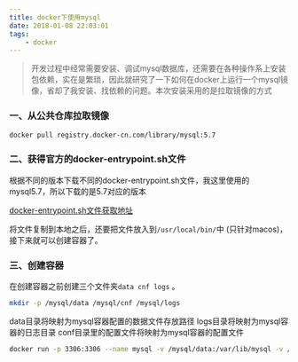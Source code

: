 ```yaml
---
title: docker下使用mysql
date: 2018-01-08 22:03:01
tags:
    - docker
---
```

>开发过程中经常需要安装、调试mysql数据库，还需要在各种操作系上安装包依赖，实在是繁琐，因此就研究了一下如何在docker上运行一个mysql镜像，省却了我安装、找依赖的问题。本次安装采用的是拉取镜像的方式

### 一、从公共仓库拉取镜像

```bash
docker pull registry.docker-cn.com/library/mysql:5.7
```

### 二、获得官方的docker-entrypoint.sh文件

根据不同的版本下载不同的docker-entrypoint.sh文件，我这里使用的mysql5.7，所以下载的是5.7对应的版本  


[docker-entrypoint.sh文件获取地址](https://github.com/docker-library/mysql)

将文件复制到本地之后，还要把文件放入到`/usr/local/bin/`中 (只针对macos)，接下来就可以创建容器了。


### 三、创建容器
在创建容器之前创建三个文件夹`data cnf logs` 。

```bash
mkdir -p /mysql/data /mysql/cnf /mysql/logs
```
data目录将映射为mysql容器配置的数据文件存放路径 
logs目录将映射为mysql容器的日志目录 
conf目录里的配置文件将映射为mysql容器的配置文件

```bash
docker run -p 3306:3306 --name mysql -v /mysql/data:/var/lib/mysql -v /mysql/cnf:/etc/mysql/cnf.d -v /mysql/logs:/etc.log/mysql/log -e MYSQL_ROOT_PASSWORD=135256 -d registry.docker-cn.com/library/mysql:5.7
```
